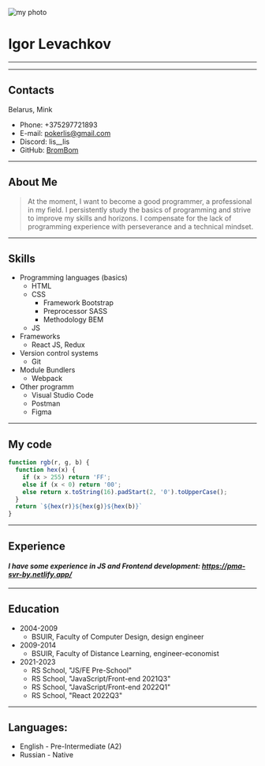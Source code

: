![my photo](https://sun9-60.userapi.com/impg/c858420/v858420746/1487e0/HTog9vWpij8.jpg?size=736x660&quality=96&sign=4192f384970ac7cad847e8f8aea2cf88&type=album)
# **Igor Levachkov**
---
---
## Contacts
 Belarus, Mink
* Phone: +375297721893
* E-mail: <pokerlis@gmail.com>
* Discord: lis__lis
* GitHub: [BromBom](https://github.com/BromBom)
---
## About Me
>At the moment, I want to become a good programmer, a professional in my field. I persistently study the basics of programming and strive to improve my skills and horizons. I compensate for the lack of programming experience with perseverance and a technical mindset.
---
## Skills
* Programming languages (basics)
   + HTML
   + CSS
     - Framework Bootstrap
     - Preprocessor SASS
     - Methodology BEM
   + JS
* Frameworks
   + React JS, Redux
* Version control systems
   + Git
* Module Bundlers
   + Webpack
* Other programm
   + Visual Studio Code
   + Postman
   + Figma
---
## My code
```js
function rgb(r, g, b) {
  function hex(x) {
    if (x > 255) return 'FF';
    else if (x < 0) return '00';
    else return x.toString(16).padStart(2, '0').toUpperCase();
  }
  return `${hex(r)}${hex(g)}${hex(b)}`
}
```
---
## Experience
#### _I have some experience in JS and Frontend development: <https://pma-svr-by.netlify.app/>_ 
---
## Education
* 2004-2009
    + BSUIR, Faculty of Computer Design, design engineer
* 2009-2014
    + BSUIR, Faculty of Distance Learning, engineer-economist
* 2021-2023
    + RS School, "JS/FE Pre-School"
    + RS School, "JavaScript/Front-end 2021Q3"
    + RS School, "JavaScript/Front-end 2022Q1"
    + RS School, "React 2022Q3"
---
## Languages:
* English - Pre-Intermediate (A2)
* Russian - Native
